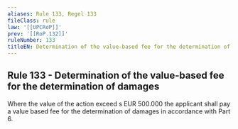 ```yaml
---
aliases: Rule 133, Regel 133
fileClass: rule
law: '[[UPCRoP]]'
prev: '[[RoP.132]]'
ruleNumber: 133
titleEN: Determination of the value-based fee for the determination of damages
---
```


## Rule 133 - Determination of the value-based fee for the determination of damages

Where the value of the action exceed s EUR 500.000  the applicant shall pay a value based fee for the 
determination of damages in accordance with Part  6.